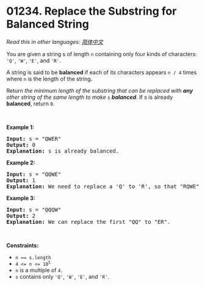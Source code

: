 # 01234. Replace the Substring for Balanced String

  _Read this in other languages:_
    [_简体中文_](README.zh-CN.md)

<p>You are given a string s of length <code>n</code> containing only four kinds of characters: <code>&#39;Q&#39;</code>, <code>&#39;W&#39;</code>, <code>&#39;E&#39;</code>, and <code>&#39;R&#39;</code>.</p>

<p>A string is said to be <strong>balanced</strong><em> </em>if each of its characters appears <code>n / 4</code> times where <code>n</code> is the length of the string.</p>

<p>Return <em>the minimum length of the substring that can be replaced with <strong>any</strong> other string of the same length to make </em><code>s</code><em> <strong>balanced</strong></em>. If s is already <strong>balanced</strong>, return <code>0</code>.</p>

<p>&nbsp;</p>
<p><strong>Example 1:</strong></p>

<pre>
<strong>Input:</strong> s = &quot;QWER&quot;
<strong>Output:</strong> 0
<strong>Explanation:</strong> s is already balanced.
</pre>

<p><strong>Example 2:</strong></p>

<pre>
<strong>Input:</strong> s = &quot;QQWE&quot;
<strong>Output:</strong> 1
<strong>Explanation:</strong> We need to replace a &#39;Q&#39; to &#39;R&#39;, so that &quot;RQWE&quot; (or &quot;QRWE&quot;) is balanced.
</pre>

<p><strong>Example 3:</strong></p>

<pre>
<strong>Input:</strong> s = &quot;QQQW&quot;
<strong>Output:</strong> 2
<strong>Explanation:</strong> We can replace the first &quot;QQ&quot; to &quot;ER&quot;. 
</pre>

<p>&nbsp;</p>
<p><strong>Constraints:</strong></p>

<ul>
	<li><code>n == s.length</code></li>
	<li><code>4 &lt;= n &lt;= 10<sup>5</sup></code></li>
	<li><code>n</code> is a multiple of <code>4</code>.</li>
	<li><code>s</code> contains only <code>&#39;Q&#39;</code>, <code>&#39;W&#39;</code>, <code>&#39;E&#39;</code>, and <code>&#39;R&#39;</code>.</li>
</ul>
